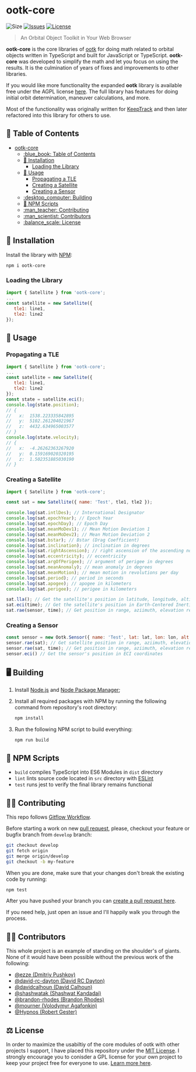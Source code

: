 # ootk-core

<!-- [![Release](https://img.shields.io/github/v/release/thkruz/ootk-core?style=flat-square)](https://www.npmjs.com/package/ootk-core) -->

![Size](https://img.shields.io/github/languages/code-size/thkruz/ootk-core?style=flat-square)
[![Issues](https://img.shields.io/github/issues/thkruz/ootk-core?style=flat-square)](https://github.com/thkruz/ootk/issues)
[![License](https://img.shields.io/github/license/thkruz/ootk-core?style=flat-square)](LICENSE.md)

> An Orbital Object Toolkit in Your Web Browser

**ootk-core** is the core libraries of [ootk](https://github.com/thkruz/ootk) for doing math related to orbital objects
written in TypeScript and built for JavaScript or TypeScript. **ootk-core** was developed to simplify the math and let
you focus on using the results. It is the culmination of years of fixes and improvements to
other libraries.

If you would like more functionality the expanded **ootk** library is available free under the AGPL license
[here](https://github.com/thkruz/ootk). The full library has features for doing initial orbit determination, maneuver
calculations, and more.

Most of the functionality was originally written for [KeepTrack](https://github.com/thkruz/keeptrack.space) and then
later refactored into this library for others to use.

## :blue_book: Table of Contents

- [ootk-core](#ootk-core)
  - [:blue\_book: Table of Contents](#blue_book-table-of-contents)
  - [:wrench: Installation](#wrench-installation)
    - [Loading the Library](#loading-the-library)
  - [:satellite: Usage](#satellite-usage)
    - [Propagating a TLE](#propagating-a-tle)
    - [Creating a Satellite](#creating-a-satellite)
    - [Creating a Sensor](#creating-a-sensor)
  - [:desktop\_computer: Building](#desktop_computer-building)
  - [:gem: NPM Scripts](#gem-npm-scripts)
  - [:man\_teacher: Contributing](#man_teacher-contributing)
  - [:man\_scientist: Contributors](#man_scientist-contributors)
  - [:balance\_scale: License](#balance_scale-license)

## :wrench: Installation

Install the library with [NPM](https://www.npmjs.com/):

```bash
npm i ootk-core
```

### Loading the Library

```js
import { Satellite } from 'ootk-core';
...
const satellite = new Satellite({
   tle1: line1,
   tle2: line2
});
```

## :satellite: Usage

### Propagating a TLE

```js
import { Satellite } from 'ootk-core';
...
const satellite = new Satellite({
   tle1: line1,
   tle2: line2
});
const state = satellite.eci();
console.log(state.position);
// {
//   x:  1538.223335842895
//   y:  5102.261204021967
//   z:  4432.634965003577
// }
console.log(state.velocity);
// {
//   x:  -4.26262363267920
//   y:  0.159169020320195
//   z:  1.502351885030190
// }
```

### Creating a Satellite

```js
import { Satellite } from 'ootk-core';

const sat = new Satellite({ name: 'Test', tle1, tle2 });

console.log(sat.intlDes); // International Designator
console.log(sat.epochYear); // Epoch Year
console.log(sat.epochDay); // Epoch Day
console.log(sat.meanMoDev1); // Mean Motion Deviation 1
console.log(sat.meanMoDev2); // Mean Motion Deviation 2
console.log(sat.bstar); // Bstar (Drag Coefficient)
console.log(sat.inclination); // inclination in degrees
console.log(sat.rightAscension); // right ascension of the ascending node in degrees
console.log(sat.eccentricity); // eccentricity
console.log(sat.argOfPerigee); // argument of perigee in degrees
console.log(sat.meanAnomaly); // mean anomaly in degrees
console.log(sat.meanMotion); // mean motion in revolutions per day
console.log(sat.period); // period in seconds
console.log(sat.apogee); // apogee in kilometers
console.log(sat.perigee); // perigee in kilometers

sat.lla(); // Get the satellite's position in latitude, longitude, altitude at its current time
sat.eci(time); // Get the satellite's position in Earth-Centered Inertial coordinates at the given time
sat.rae(sensor, time); // Get position in range, aziimuth, elevation relative to a sensor object at the given time
```

### Creating a Sensor

```js
const sensor = new Ootk.Sensor({ name: 'Test', lat: lat, lon: lon, alt: alt });
sensor.rae(sat); // Get satellite position in range, aziimuth, elevation at the sensor's current time
sensor.rae(sat, time); // Get position in range, aziimuth, elevation relative to a satellite object at the given time
sensor.eci() // Get the sensor's position in ECI coordinates
```

## :desktop_computer: Building

1. Install [Node.js](https://nodejs.org/) and [Node Package Manager](https://www.npmjs.com/);

2. Install all required packages with NPM by running the following command from repository's root directory:

   ```bash
   npm install
   ```

3. Run the following NPM script to build everything:

   ```bash
   npm run build
   ```

## :gem: NPM Scripts

- `build` compiles TypeScript into ES6 Modules in `dist` directory
- `lint` lints source code located in `src` directory with [ESLint](http://eslint.org/)
- `test` runs jest to verify the final library remains functional

## :man_teacher: Contributing

This repo follows [Gitflow Workflow](https://www.atlassian.com/git/tutorials/comparing-workflows/gitflow-workflow).

Before starting a work on new [pull request](https://github.com/thkruz/ootk/compare), please, checkout your feature or
bugfix branch from `develop` branch:

```bash
git checkout develop
git fetch origin
git merge origin/develop
git checkout -b my-feature
```

When you are done, make sure that your changes don't break the existing code by running:

```bash
npm test
```

After you have pushed your branch you can [create a pull request here](https://github.com/thkruz/ootk-core/pulls).

If you need help, just open an issue and I'll happily walk you through the process.

## :man_scientist: Contributors

This whole project is an example of standing on the shoulder's of giants. None of it would have been possible without
the previous work of the following:

- [@ezze (Dmitriy Pushkov)](https://github.com/ezze)
- [@david-rc-dayton (David RC Dayton)](https://github.com/david-rc-dayton)
- [@davidcalhoun (David Calhoun)](https://github.com/davidcalhoun)
- [@shashwatak (Shashwat Kandadai)](https://github.com/shashwatak)
- [@brandon-rhodes (Brandon Rhodes)](https://github.com/brandon-rhodes)
- [@mourner (Volodymyr Agafonkin)](https://github.com/mourner)
- [@Hypnos (Robert Gester)](https://github.com/Hypnos3)

## :balance_scale: License

In order to maximize the usabiltiy of the core modules of ootk with other projects I support, I have placed this
repository under the [MIT License](LICENSE.md). I strongly encourage you to conisder a GPL license for your own project
to keep your project free for everyone to use. [Learn more here](https://www.gnu.org/philosophy/philosophy.html).
